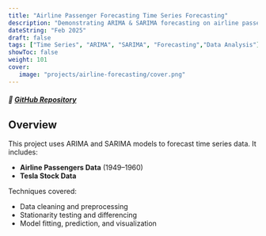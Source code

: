 ```yaml
---
title: "Airline Passenger Forecasting Time Series Forecasting"
description: "Demonstrating ARIMA & SARIMA forecasting on airline passengers and Tesla stock data."
dateString: "Feb 2025"
draft: false
tags: ["Time Series", "ARIMA", "SARIMA", "Forecasting","Data Analysis"]
showToc: false
weight: 101
cover:
   image: "projects/airline-forecasting/cover.png"
---
```


##### 🔗 [GitHub Repository](https://github.com/faseehahmed26/airline-passenger-forecasting-using-arima-sarima)

## Overview

This project uses ARIMA and SARIMA models to forecast time series data. It includes:
- **Airline Passengers Data** (1949–1960)
- **Tesla Stock Data**

Techniques covered:
- Data cleaning and preprocessing
- Stationarity testing and differencing
- Model fitting, prediction, and visualization
